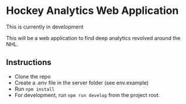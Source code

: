 # Hockey Analytics Web Application

This is currently in development

This will be a web application to find deep analytics revolved around the NHL.


## Instructions

- Clone the repo
- Create a .env file in the server folder (see env.example)
- Run `npm install`
- For development, run `npm run develop` from the project root.
